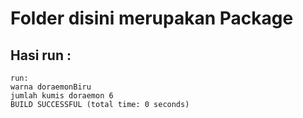 # Folder disini merupakan Package

## Hasi run :
```
run:
warna doraemonBiru
jumlah kumis doraemon 6
BUILD SUCCESSFUL (total time: 0 seconds)
```
